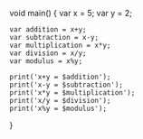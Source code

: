 void main() {
    var x = 5;
    var y = 2;

    var addition = x+y;
    var subtraction = x-y;
    var multiplication = x*y;
    var division = x/y;
    var modulus = x%y;

    print('x+y = $addition');
    print('x-y = $subtraction');
    print('x*y = $multiplication');
    print('x/y = $division');
    print('x%y = $modulus');
}
